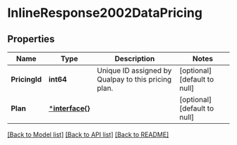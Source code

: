 # InlineResponse2002DataPricing

## Properties
Name | Type | Description | Notes
------------ | ------------- | ------------- | -------------
**PricingId** | **int64** | Unique ID assigned by Qualpay to this pricing plan. | [optional] [default to null]
**Plan** | [***interface{}**](interface{}.md) |  | [optional] [default to null]

[[Back to Model list]](../README.md#documentation-for-models) [[Back to API list]](../README.md#documentation-for-api-endpoints) [[Back to README]](../README.md)

